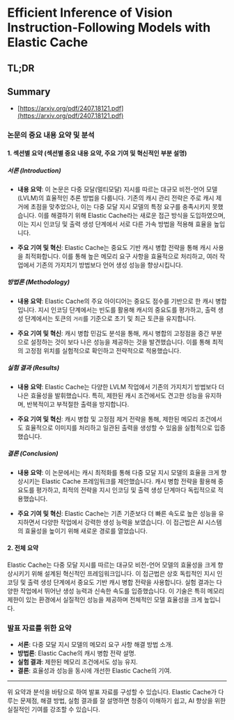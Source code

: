# Efficient Inference of Vision Instruction-Following Models with Elastic Cache
## TL;DR
## Summary
- [https://arxiv.org/pdf/2407.18121.pdf](https://arxiv.org/pdf/2407.18121.pdf)

### 논문의 중요 내용 요약 및 분석

#### 1. 섹션별 요약 (섹션별 중요 내용 요약, 주요 기여 및 혁신적인 부분 설명)

##### 서론 (Introduction)
 - **내용 요약**: 이 논문은 다중 모달(멀티모달) 지시를 따르는 대규모 비전-언어 모델(LVLM)의 효율적인 추론 방법을 다룹니다. 기존의 캐시 관리 전략은 주로 캐시 제거에 초점을 맞추었으나, 이는 다중 모달 지시 모델의 특정 요구를 충족시키지 못했습니다. 이를 해결하기 위해 Elastic Cache라는 새로운 접근 방식을 도입하였으며, 이는 지시 인코딩 및 출력 생성 단계에서 서로 다른 가속 방법을 적용해 효율을 높입니다.

 - **주요 기여 및 혁신**: Elastic Cache는 중요도 기반 캐시 병합 전략을 통해 캐시 사용을 최적화합니다. 이를 통해 높은 메모리 요구 사항을 효율적으로 처리하고, 여러 작업에서 기존의 가지치기 방법보다 언어 생성 성능을 향상시킵니다.

##### 방법론 (Methodology)
 - **내용 요약**: Elastic Cache의 주요 아이디어는 중요도 점수를 기반으로 한 캐시 병합입니다. 지시 인코딩 단계에서는 빈도를 활용해 캐시의 중요도를 평가하고, 출력 생성 단계에서는 토큰의 `거리`를 기준으로 초기 및 최근 토큰을 유지합니다.

 - **주요 기여 및 혁신**: 캐시 병합 민감도 분석을 통해, 캐시 병합의 고정점을 중간 부분으로 설정하는 것이 보다 나은 성능을 제공하는 것을 발견했습니다. 이를 통해 최적의 고정점 위치를 실험적으로 확인하고 전략적으로 적용했습니다.

##### 실험 결과 (Results)
 - **내용 요약**: Elastic Cache는 다양한 LVLM 작업에서 기존의 가지치기 방법보다 더 나은 효율성을 발휘했습니다. 특히, 제한된 캐시 조건에서도 견고한 성능을 유지하며, 반복적이고 부적절한 출력을 방지합니다.

 - **주요 기여 및 혁신**: 캐시 병합 및 고정점 제거 전략을 통해, 제한된 메모리 조건에서도 효율적으로 이미지를 처리하고 일관된 출력을 생성할 수 있음을 실험적으로 입증했습니다.

##### 결론 (Conclusion)
 - **내용 요약**: 이 논문에서는 캐시 최적화를 통해 다중 모달 지시 모델의 효율을 크게 향상시키는 Elastic Cache 프레임워크를 제안했습니다. 캐시 병합 전략을 활용해 중요도를 평가하고, 최적의 전략을 지시 인코딩 및 출력 생성 단계마다 독립적으로 적용했습니다.

 - **주요 기여 및 혁신**: Elastic Cache는 기존 기준보다 더 빠른 속도로 높은 성능을 유지하면서 다양한 작업에서 강력한 생성 능력을 보였습니다. 이 접근법은 AI 시스템의 효율성을 높이기 위해 새로운 경로를 열었습니다.

#### 2. 전체 요약

Elastic Cache는 다중 모달 지시를 따르는 대규모 비전-언어 모델의 효율성을 크게 향상시키기 위해 설계된 혁신적인 프레임워크입니다. 이 접근법은 상호 독립적인 지시 인코딩 및 출력 생성 단계에서 중요도 기반 캐시 병합 전략을 사용합니다. 실험 결과는 다양한 작업에서 뛰어난 생성 능력과 신속한 속도를 입증했습니다. 이 기술은 특히 메모리 제한이 있는 환경에서 실질적인 성능을 제공하며 전체적인 모델 효율성을 크게 높입니다.

### 발표 자료를 위한 요약
- **서론**: 다중 모달 지시 모델의 메모리 요구 사항 해결 방법 소개.
- **방법론**: Elastic Cache의 캐시 병합 전략 설명.
- **실험 결과**: 제한된 메모리 조건에서도 성능 유지.
- **결론**: 효율성과 성능을 동시에 개선한 Elastic Cache의 기여.

---

위 요약과 분석을 바탕으로 하여 발표 자료를 구성할 수 있습니다. Elastic Cache가 다루는 문제점, 해결 방법, 실험 결과를 잘 설명하면 청중이 이해하기 쉽고, AI 향상을 위한 실질적인 기여를 강조할 수 있습니다.